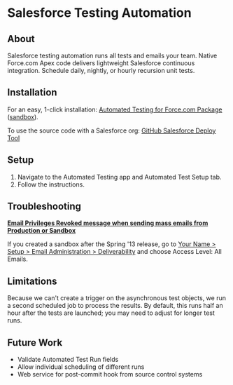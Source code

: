 Salesforce Testing Automation
=============================

About
-----    

Salesforce testing automation runs all tests and emails your team. Native Force.com Apex code delivers lightweight Salesforce continuous integration. Schedule daily, nightly, or hourly recursion unit tests.

Installation
------------

For an easy, 1-click installation: [Automated Testing for Force.com Package](https://login.salesforce.com/packaging/installPackage.apexp?p0=04ti0000000CqAV) ([sandbox](https://test.salesforce.com/packaging/installPackage.apexp?p0=04ti0000000CqAV)).

To use the source code with a Salesforce org: [GitHub Salesforce Deploy Tool](https://githubsfdeploy.herokuapp.com/?owner=mbotos&repo=Automated-Testing-for-Force.com)   

Setup
-----

1. Navigate to the Automated Testing app and Automated Test Setup tab.
2. Follow the instructions. 

Troubleshooting
---------------
**[Email Privileges Revoked message when sending mass emails from Production or Sandbox](https://help.salesforce.com/HTViewSolution?id=000176020&language=en_US)**

If you created a sandbox after the Spring '13 release, go to [Your Name > Setup > Email Administration > Deliverability](https://test.salesforce.com/email/admin/editOrgEmailSettings.apexp) and choose Access Level: All Emails.  

Limitations
-----------

Because we can't create a trigger on the asynchronous test objects, we run a second scheduled job to process the results. By default, this runs half an hour after the tests are launched; you may need to adjust for longer test runs.

Future Work
-----------

* Validate Automated Test Run fields
* Allow individual scheduling of different runs
* Web service for post-commit hook from source control systems  
